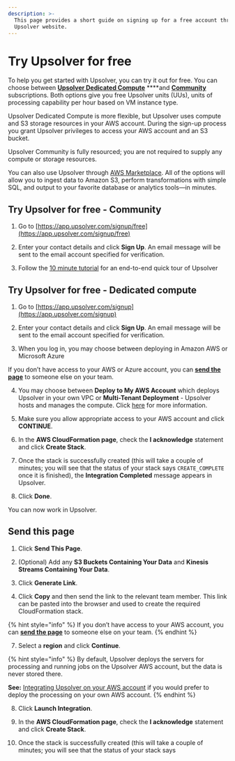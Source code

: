```yaml
---
description: >-
  This page provides a short guide on signing up for a free account through the
  Upsolver website.
---
```


# Try Upsolver for free

To help you get started with Upsolver, you can try it out for free. You can choose between [**Upsolver Dedicated Compute**](https://app.upsolver.com/signup) ****and [**Community**](https://app.upsolver.com/signup/free) subscriptions. Both options give you free Upsolver units \(UUs\), units of processing capability per hour based on VM instance type.

Upsolver Dedicated Compute is more flexible, but Upsolver uses compute and S3 storage resources in your AWS account. During the sign-up process you grant Upsolver privileges to access your AWS account and an S3 bucket.

Upsolver Community is fully resourced; you are not required to supply any compute or storage resources.

You can also use Upsolver through [AWS Marketplace](https://aws.amazon.com/marketplace/pp/B07T8JDQ57?ref_=srh_res_product_title). All of the options will allow you to ingest data to Amazon S3, perform transformations with simple SQL, and output to your favorite database or analytics tools—in minutes.

## Try Upsolver for free - Community

1. Go to [https://app.upsolver.com/signup/free](https://app.upsolver.com/signup/free)

2. Enter your contact details and click **Sign Up**. An email message will be sent to the email account specified for verification.

3. Follow the [10 minute tutorial](start-using-upsolver/upsolver-in-10-minutes/) for an end-to-end quick tour of Upsolver

## Try Upsolver for free - Dedicated compute

1. Go to [https://app.upsolver.com/signup](https://app.upsolver.com/signup)

2. Enter your contact details and click **Sign Up**. An email message will be sent to the email account specified for verification.

3. When you log in, you may choose between deploying in Amazon AWS or Microsoft Azure

If you don’t have access to your AWS or Azure account, you can [**send the page**](https://upsolver.gitbook.io/upsolver-1/getting-started/try-upsolver#send-this-page) to someone else on your team.

4. You may choose between **Deploy to My AWS Account** which deploys Upsolver in your own VPC or **Multi-Tenant Deployment** - Upsolver hosts and manages the compute.  Click [here](upsolver-concepts/deployment-models.md) for more information.

5. Make sure you allow appropriate access to your AWS account and click **CONTINUE**.

6. In the **AWS CloudFormation page**, check the **I acknowledge** statement and click **Create Stack**.

7. Once the stack is successfully created \(this will take a couple of minutes; you will see that the status of your stack says `CREATE_COMPLETE` once it is finished\), the **Integration Completed** message appears in Upsolver.

8. Click **Done**.

You can now work in Upsolver.

## Send this page <a id="send-this-page"></a>

1. Click **Send This Page**.

2. \(Optional\) Add any **S3 Buckets Containing Your Data** and **Kinesis Streams Containing Your Data**.

3. Click **Generate Link**.

4. Click **Copy** and then send the link to the relevant team member. This link can be pasted into the browser and used to create the required CloudFormation stack.[  
](https://upsolver.gitbook.io/upsolver-1/)

{% hint style="info" %}
If you don’t have access to your AWS account, you can [**send the page**](try-upsolver.md#send-this-page) to someone else on your team.
{% endhint %}

7. Select a **region** and click **Continue**.

{% hint style="info" %}
By default, Upsolver deploys the servers for processing and running jobs on the Upsolver AWS account, but the data is never stored there.

**See:** [Integrating Upsolver on your AWS account](start-using-upsolver/) if you would prefer to deploy the processing on your own AWS account.
{% endhint %}

8. Click **Launch Integration**.

9. In the **AWS CloudFormation page**, check the **I acknowledge** statement and click **Create Stack**.

10. Once the stack is successfully created \(this will take a couple of minutes; you will see that the status of your stack says 

